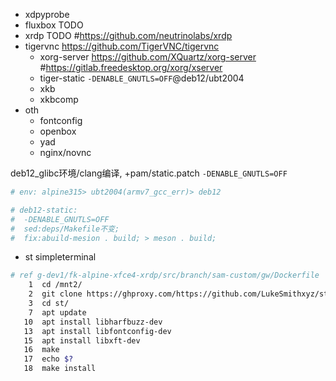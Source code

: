 
- xdpyprobe
- fluxbox TODO 
- xrdp TODO #https://github.com/neutrinolabs/xrdp
- tigervnc https://github.com/TigerVNC/tigervnc
  - xorg-server https://github.com/XQuartz/xorg-server #https://gitlab.freedesktop.org/xorg/xserver
  - tiger-static `-DENABLE_GNUTLS=OFF`@deb12/ubt2004
  - xkb
  - xkbcomp
- oth
  - fontconfig
  - openbox
  - yad
  - nginx/novnc


deb12_glibc环境/clang编译, +pam/static.patch `-DENABLE_GNUTLS=OFF`

```bash
# env: alpine315> ubt2004(armv7_gcc_err)> deb12

# deb12-static: 
#  -DENABLE_GNUTLS=OFF
#  sed:deps/Makefile不变;
#  fix:abuild-mesion . build; > meson . build;

```

- st simpleterminal

```bash
# ref g-dev1/fk-alpine-xfce4-xrdp/src/branch/sam-custom/gw/Dockerfile
    1  cd /mnt2/
    2  git clone https://ghproxy.com/https://github.com/LukeSmithxyz/st
    3  cd st/
    7  apt update
   10  apt install libharfbuzz-dev
   13  apt install libfontconfig-dev
   15  apt install libxft-dev
   16  make
   17  echo $?
   18  make install
```

